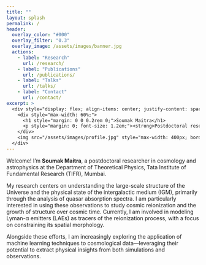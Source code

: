 ```yaml
---
title: ""
layout: splash
permalink: /
header:
  overlay_color: "#000"
  overlay_filter: "0.3"
  overlay_image: /assets/images/banner.jpg
  actions:
    - label: "Research"
      url: /research/
    - label: "Publications"
      url: /publications/
    - label: "Talks"
      url: /talks/
    - label: "Contact"
      url: /contact/
excerpt: >
  <div style="display: flex; align-items: center; justify-content: space-between; gap: 2rem; margin-top: -2.5rem;">
    <div style="max-width: 60%;">
      <h1 style="margin: 0 0 0.2rem 0;">Soumak Maitra</h1>
      <p style="margin: 0; font-size: 1.2em;"><strong>Postdoctoral researcher at DTP, TIFR, Mumbai.</strong></p>
    </div>
    <img src="/assets/images/profile.jpg" style="max-width: 400px; border-radius: 8px;" alt="Profile photo">
  </div>
---
```


Welcome! I’m **Soumak Maitra**, a postdoctoral researcher in cosmology and astrophysics at the Department of Theoretical Physics, Tata Institute of Fundamental Research (TIFR), Mumbai.

My research centers on understanding the large-scale structure of the Universe and the physical state of the intergalactic medium (IGM), primarily through the analysis of quasar absorption spectra. I am particularly interested in using these observations to study cosmic reionization and the growth of structure over cosmic time. Currently, I am involved in modeling Lyman-α emitters (LAEs) as tracers of the reionization process, with a focus on constraining its spatial morphology.

Alongside these efforts, I am increasingly exploring the application of machine learning techniques to cosmological data—leveraging their potential to extract physical insights from both simulations and observations.


